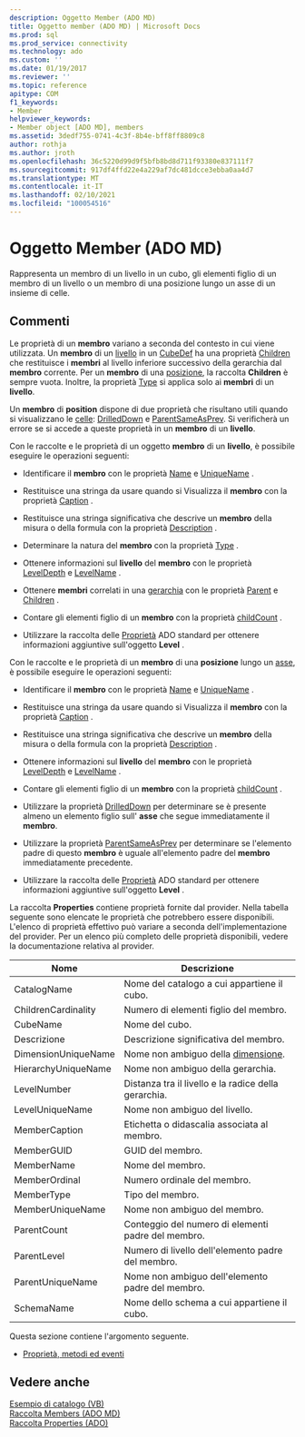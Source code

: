 ```yaml
---
description: Oggetto Member (ADO MD)
title: Oggetto member (ADO MD) | Microsoft Docs
ms.prod: sql
ms.prod_service: connectivity
ms.technology: ado
ms.custom: ''
ms.date: 01/19/2017
ms.reviewer: ''
ms.topic: reference
apitype: COM
f1_keywords:
- Member
helpviewer_keywords:
- Member object [ADO MD], members
ms.assetid: 3dedf755-0741-4c3f-8b4e-bff8ff8809c8
author: rothja
ms.author: jroth
ms.openlocfilehash: 36c5220d99d9f5bfb8bd8d711f93380e837111f7
ms.sourcegitcommit: 917df4ffd22e4a229af7dc481dcce3ebba0aa4d7
ms.translationtype: MT
ms.contentlocale: it-IT
ms.lasthandoff: 02/10/2021
ms.locfileid: "100054516"
---
```

# <a name="member-object-ado-md"></a>Oggetto Member (ADO MD)
Rappresenta un membro di un livello in un cubo, gli elementi figlio di un membro di un livello o un membro di una posizione lungo un asse di un insieme di celle.  
  
## <a name="remarks"></a>Commenti  
 Le proprietà di un **membro** variano a seconda del contesto in cui viene utilizzata. Un **membro** di un [livello](./level-object-ado-md.md) in un [CubeDef](./cubedef-object-ado-md.md) ha una proprietà [Children](./children-property-ado-md.md) che restituisce i **membri** al livello inferiore successivo della gerarchia dal **membro** corrente. Per un **membro** di una [posizione](./position-object-ado-md.md), la raccolta **Children** è sempre vuota. Inoltre, la proprietà [Type](./type-property-ado-md.md) si applica solo ai **membri** di un **livello**.  
  
 Un **membro** di **position** dispone di due proprietà che risultano utili quando si visualizzano le [celle](./cellset-object-ado-md.md): [DrilledDown](./drilleddown-property-ado-md.md) e [ParentSameAsPrev](./parentsameasprev-property-ado-md.md). Si verificherà un errore se si accede a queste proprietà in un **membro** di un **livello**.  
  
 Con le raccolte e le proprietà di un oggetto **membro** di un **livello**, è possibile eseguire le operazioni seguenti:  
  
-   Identificare il **membro** con le proprietà [Name](./name-property-ado-md.md) e [UniqueName](./uniquename-property-ado-md.md) .  
  
-   Restituisce una stringa da usare quando si Visualizza il **membro** con la proprietà [Caption](./caption-property-ado-md.md) .  
  
-   Restituisce una stringa significativa che descrive un **membro** della misura o della formula con la proprietà [Description](./description-property-ado-md.md) .  
  
-   Determinare la natura del **membro** con la proprietà [Type](./type-property-ado-md.md) .  
  
-   Ottenere informazioni sul **livello** del **membro** con le proprietà [LevelDepth](./leveldepth-property-ado-md.md) e [LevelName](./levelname-property-ado-md.md) .  
  
-   Ottenere **membri** correlati in una [gerarchia](./hierarchy-object-ado-md.md) con le proprietà [Parent](./parent-property-ado-md.md) e [Children](./children-property-ado-md.md) .  
  
-   Contare gli elementi figlio di un **membro** con la proprietà [childCount](./childcount-property-ado-md.md) .  
  
-   Utilizzare la raccolta delle [Proprietà](../ado-api/properties-collection-ado.md) ADO standard per ottenere informazioni aggiuntive sull'oggetto **Level** .  
  
 Con le raccolte e le proprietà di un **membro** di una **posizione** lungo un [asse](./axis-object-ado-md.md), è possibile eseguire le operazioni seguenti:  
  
-   Identificare il **membro** con le proprietà [Name](./name-property-ado-md.md) e [UniqueName](./uniquename-property-ado-md.md) .  
  
-   Restituisce una stringa da usare quando si Visualizza il **membro** con la proprietà [Caption](./caption-property-ado-md.md) .  
  
-   Restituisce una stringa significativa che descrive un **membro** della misura o della formula con la proprietà [Description](./description-property-ado-md.md) .  
  
-   Ottenere informazioni sul **livello** del **membro** con le proprietà [LevelDepth](./leveldepth-property-ado-md.md) e [LevelName](./levelname-property-ado-md.md) .  
  
-   Contare gli elementi figlio di un **membro** con la proprietà [childCount](./childcount-property-ado-md.md) .  
  
-   Utilizzare la proprietà [DrilledDown](./drilleddown-property-ado-md.md) per determinare se è presente almeno un elemento figlio sull' **asse** che segue immediatamente il **membro**.  
  
-   Utilizzare la proprietà [ParentSameAsPrev](./parentsameasprev-property-ado-md.md) per determinare se l'elemento padre di questo **membro** è uguale all'elemento padre del **membro** immediatamente precedente.  
  
-   Utilizzare la raccolta delle [Proprietà](../ado-api/properties-collection-ado.md) ADO standard per ottenere informazioni aggiuntive sull'oggetto **Level** .  
  
 La raccolta **Properties** contiene proprietà fornite dal provider. Nella tabella seguente sono elencate le proprietà che potrebbero essere disponibili. L'elenco di proprietà effettivo può variare a seconda dell'implementazione del provider. Per un elenco più completo delle proprietà disponibili, vedere la documentazione relativa al provider.  
  
|Nome|Descrizione|  
|----------|-----------------|  
|CatalogName|Nome del catalogo a cui appartiene il cubo.|  
|ChildrenCardinality|Numero di elementi figlio del membro.|  
|CubeName|Nome del cubo.|  
|Descrizione|Descrizione significativa del membro.|  
|DimensionUniqueName|Nome non ambiguo della [dimensione](./dimension-object-ado-md.md).|  
|HierarchyUniqueName|Nome non ambiguo della gerarchia.|  
|LevelNumber|Distanza tra il livello e la radice della gerarchia.|  
|LevelUniqueName|Nome non ambiguo del livello.|  
|MemberCaption|Etichetta o didascalia associata al membro.|  
|MemberGUID|GUID del membro.|  
|MemberName|Nome del membro.|  
|MemberOrdinal|Numero ordinale del membro.|  
|MemberType|Tipo del membro.|  
|MemberUniqueName|Nome non ambiguo del membro.|  
|ParentCount|Conteggio del numero di elementi padre del membro.|  
|ParentLevel|Numero di livello dell'elemento padre del membro.|  
|ParentUniqueName|Nome non ambiguo dell'elemento padre del membro.|  
|SchemaName|Nome dello schema a cui appartiene il cubo.|  
  
 Questa sezione contiene l'argomento seguente.  
  
-   [Proprietà, metodi ed eventi](./member-object-properties-methods-and-events.md)  
  
## <a name="see-also"></a>Vedere anche  
 [Esempio di catalogo (VB)](./catalog-example-vb.md)   
 [Raccolta Members (ADO MD)](./members-collection-ado-md.md)   
 [Raccolta Properties (ADO)](../ado-api/properties-collection-ado.md)